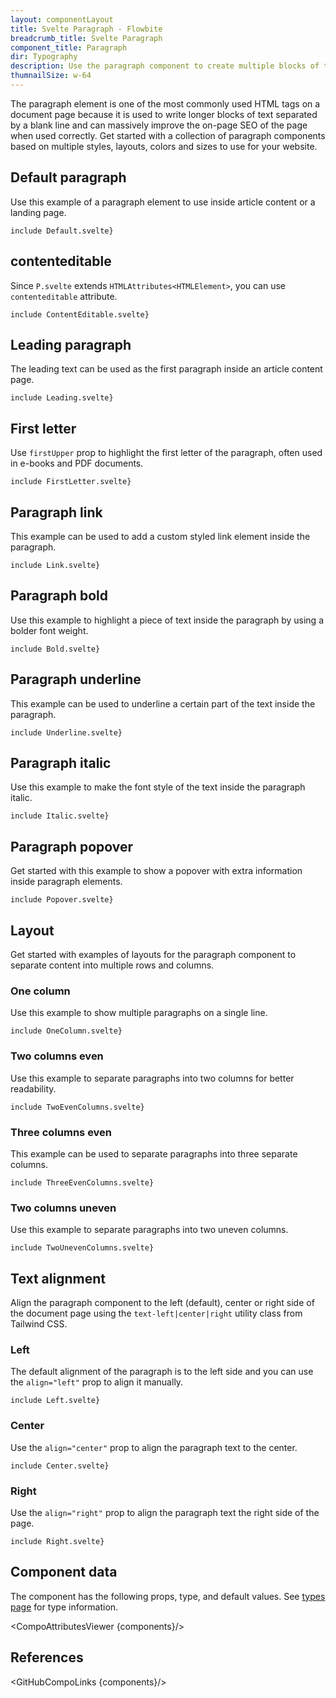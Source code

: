 ```yaml
---
layout: componentLayout
title: Svelte Paragraph - Flowbite
breadcrumb_title: Svelte Paragraph
component_title: Paragraph
dir: Typography
description: Use the paragraph component to create multiple blocks of text separated by blank lines and write content based on multiple layouts and styles
thumnailSize: w-64
---
```


<script>
  import { CompoAttributesViewer, GitHubCompoLinks, toKebabCase } from '../../utils';
  import { Layout, P, A, Heading } from '$lib';

  const components = 'P, Layout'
</script>

The paragraph element is one of the most commonly used HTML tags on a document page because it is used to write longer blocks of text separated by a blank line and can massively improve the on-page SEO of the page when used correctly. Get started with a collection of paragraph components based on multiple styles, layouts, colors and sizes to use for your website.

## Default paragraph

Use this example of a paragraph element to use inside article content or a landing page.

```svelte example
include Default.svelte}
```

## contenteditable

Since `P.svelte` extends `HTMLAttributes<HTMLElement>`, you can use `contenteditable` attribute.

```svelte example
include ContentEditable.svelte}
```

## Leading paragraph

The leading text can be used as the first paragraph inside an article content page.

```svelte example
include Leading.svelte}
```

## First letter

Use `firstUpper` prop to highlight the first letter of the paragraph, often used in e-books and PDF documents.

```svelte example
include FirstLetter.svelte}
```

## Paragraph link

This example can be used to add a custom styled link element inside the paragraph.

```svelte example
include Link.svelte}
```

## Paragraph bold

Use this example to highlight a piece of text inside the paragraph by using a bolder font weight.

```svelte example
include Bold.svelte}
```

## Paragraph underline

This example can be used to underline a certain part of the text inside the paragraph.

```svelte example
include Underline.svelte}
```

## Paragraph italic

Use this example to make the font style of the text inside the paragraph italic.

```svelte example
include Italic.svelte}
```

## Paragraph popover

Get started with this example to show a popover with extra information inside paragraph elements.

```svelte example class="flex items-end h-96"
include Popover.svelte}
```

## Layout

Get started with examples of layouts for the paragraph component to separate content into multiple rows and columns.

### One column

Use this example to show multiple paragraphs on a single line.

```svelte example
include OneColumn.svelte}
```

### Two columns even

Use this example to separate paragraphs into two columns for better readability.

```svelte example
include TwoEvenColumns.svelte}
```

### Three columns even

This example can be used to separate paragraphs into three separate columns.

```svelte example
include ThreeEvenColumns.svelte}
```

### Two columns uneven

Use this example to separate paragraphs into two uneven columns.

```svelte example
include TwoUnevenColumns.svelte}
```

## Text alignment

Align the paragraph component to the left (default), center or right side of the document page using the `text-left|center|right` utility class from Tailwind CSS.

### Left

The default alignment of the paragraph is to the left side and you can use the `align="left"` prop to align it manually.

```svelte example
include Left.svelte}
```

### Center

Use the `align="center"` prop to align the paragraph text to the center.

```svelte example
include Center.svelte}
```

### Right

Use the `align="right"` prop to align the paragraph text the right side of the page.

```svelte example
include Right.svelte}
```

## Component data

The component has the following props, type, and default values. See [types page](/docs/pages/typescript) for type information.

<CompoAttributesViewer {components}/>

## References

<GitHubCompoLinks {components}/>
